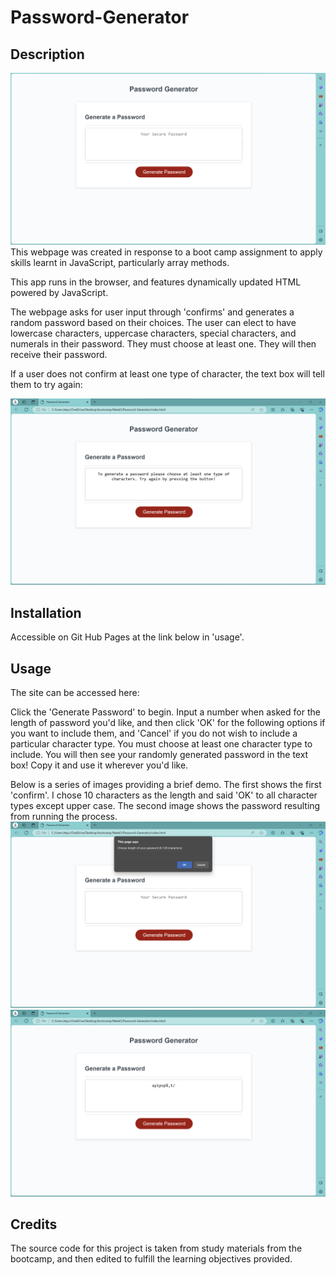 # Password-Generator

## Description
<img src ="./assets/Landingscr.png">
This webpage was created in response to a  boot camp assignment to apply skills learnt in JavaScript, particularly array methods. 

This app runs in the browser, and features dynamically updated HTML powered by JavaScript.

The webpage asks for user input through 'confirms' and generates a random password based on their choices. The user can elect to have lowercase characters, uppercase characters, special characters, and numerals in their password. They must choose at least one. They will then receive their password.

If a user does not confirm at least one type of character, the text box will tell them to try again:

<img src ="./assets/notchosen.png">

## Installation

Accessible on Git Hub Pages at the link below in 'usage'.

## Usage
The site can be accessed here: 

Click the 'Generate Password' to begin. Input a number when asked for the length of password you'd like, and then click 'OK' for the following options if you want to include them, and 'Cancel' if you do not wish to include a particular character type. You must choose at least one character type to include. You will then see your randomly generated password in the text box! Copy it and use it wherever you'd like. 

Below is a series of images providing a brief demo. The first shows the first 'confirm'. I chose 10 characters as the length and said 'OK' to all character types except upper case. The second image shows the password resulting from running the process. 
<img src ="./assets/firstconfirm.png">
<img src ="./assets/generated.png">

## Credits

The source code for this project is taken from study materials from the bootcamp, and then edited to fulfill the learning objectives provided. 
